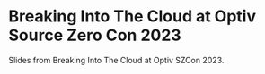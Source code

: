 # Breaking Into The Cloud at Optiv Source Zero Con 2023
Slides from Breaking Into The Cloud at Optiv SZCon 2023. 
